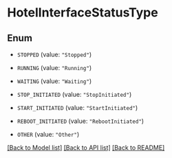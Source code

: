 # HotelInterfaceStatusType

## Enum


* `STOPPED` (value: `"Stopped"`)

* `RUNNING` (value: `"Running"`)

* `WAITING` (value: `"Waiting"`)

* `STOP_INITIATED` (value: `"StopInitiated"`)

* `START_INITIATED` (value: `"StartInitiated"`)

* `REBOOT_INITIATED` (value: `"RebootInitiated"`)

* `OTHER` (value: `"Other"`)


[[Back to Model list]](../README.md#documentation-for-models) [[Back to API list]](../README.md#documentation-for-api-endpoints) [[Back to README]](../README.md)


